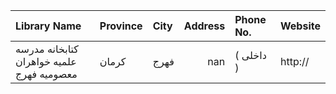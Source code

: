 | Library Name                              | Province   | City   |   Address                                                              | Phone No.   | Website   |
|:------------------------------------------|:-----------|:-------|-----------------------------------------------------------------------:|:------------|:----------|
| کتابخانه مدرسه علمیه خواهران معصومیه فهرج | کرمان      | فهرج   |                                                                    nan | ( داخلی  )  | http://   |